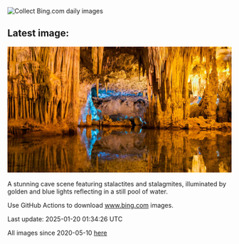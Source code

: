 ![Collect Bing.com daily images](https://github.com/counter2015/bing-daily-images/workflows/Collect%20Bing.com%20daily%20images/badge.svg)
## Latest image:
![](images/NeptunesGrotto.jpg)

A stunning cave scene featuring stalactites and stalagmites, illuminated by golden and blue lights reflecting in a still pool of water.

Use GitHub Actions to download www.bing.com images.

Last update: 2025-01-20 01:34:26 UTC

All images since 2020-05-10 [here](https://github.com/counter2015/bing-daily-images/tree/master/images)
